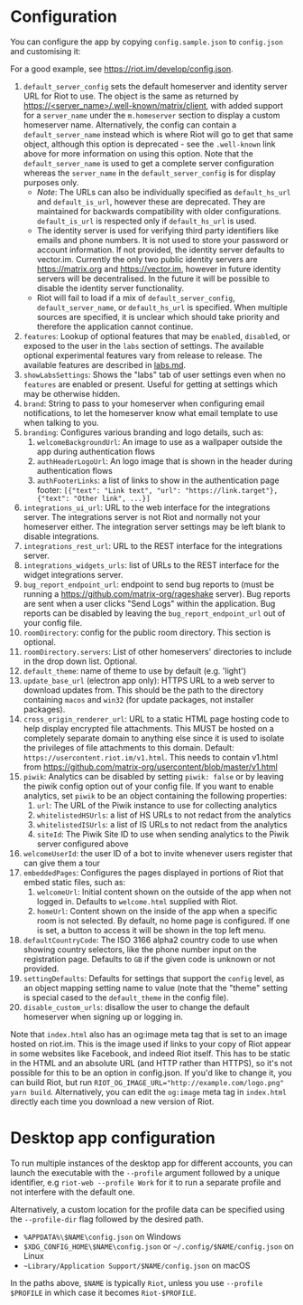 Configuration
=============

You can configure the app by copying `config.sample.json` to
`config.json` and customising it:

For a good example, see https://riot.im/develop/config.json.

1. `default_server_config` sets the default homeserver and identity server URL for
   Riot to use. The object is the same as returned by [https://<server_name>/.well-known/matrix/client](https://matrix.org/docs/spec/client_server/latest.html#get-well-known-matrix-client),
   with added support for a `server_name` under the `m.homeserver` section to display
   a custom homeserver name. Alternatively, the config can contain a `default_server_name`
   instead which is where Riot will go to get that same object, although this option is
   deprecated - see the `.well-known` link above for more information on using this option.
   Note that the `default_server_name` is used to get a complete server configuration
   whereas the `server_name` in the `default_server_config` is for display purposes only.
   * *Note*: The URLs can also be individually specified as `default_hs_url` and
     `default_is_url`, however these are deprecated. They are maintained for backwards
     compatibility with older configurations. `default_is_url` is respected only
     if `default_hs_url` is used.
   * The identity server is used for verifying third party identifiers like emails
     and phone numbers. It is not used to store your password or account information.
     If not provided, the identity server defaults to vector.im. Currently the only
     two public identity servers are https://matrix.org and https://vector.im, however
     in future identity servers will be decentralised. In the future it will be possible
     to disable the identity server functionality.
   * Riot will fail to load if a mix of `default_server_config`, `default_server_name`, or
     `default_hs_url` is specified. When multiple sources are specified, it is unclear
     which should take priority and therefore the application cannot continue.
1. `features`: Lookup of optional features that may be `enable`d, `disable`d, or exposed to the user
   in the `labs` section of settings.  The available optional experimental features vary from
   release to release. The available features are described in [labs.md](labs.md).
1. `showLabsSettings`: Shows the "labs" tab of user settings even when no `features` are enabled
   or present. Useful for getting at settings which may be otherwise hidden.
1. `brand`: String to pass to your homeserver when configuring email notifications, to let the
   homeserver know what email template to use when talking to you.
1. `branding`: Configures various branding and logo details, such as:
    1. `welcomeBackgroundUrl`: An image to use as a wallpaper outside the app
       during authentication flows
    1. `authHeaderLogoUrl`: An logo image that is shown in the header during
       authentication flows
    1. `authFooterLinks`: a list of links to show in the authentication page footer:
      `[{"text": "Link text", "url": "https://link.target"}, {"text": "Other link", ...}]`
1. `integrations_ui_url`: URL to the web interface for the integrations server. The integrations
   server is not Riot and normally not your homeserver either. The integration server settings
   may be left blank to disable integrations.
1. `integrations_rest_url`: URL to the REST interface for the integrations server.
1. `integrations_widgets_urls`: list of URLs to the REST interface for the widget integrations server.
1. `bug_report_endpoint_url`: endpoint to send bug reports to (must be running a
   https://github.com/matrix-org/rageshake server). Bug reports are sent when a user clicks
   "Send Logs" within the application. Bug reports can be disabled by leaving the
   `bug_report_endpoint_url` out of your config file.
1. `roomDirectory`: config for the public room directory. This section is optional.
1. `roomDirectory.servers`: List of other homeservers' directories to include in the drop
   down list. Optional.
1. `default_theme`: name of theme to use by default (e.g. 'light')
1. `update_base_url` (electron app only): HTTPS URL to a web server to download
   updates from. This should be the path to the directory containing `macos`
   and `win32` (for update packages, not installer packages).
1. `cross_origin_renderer_url`: URL to a static HTML page hosting code to help display
   encrypted file attachments. This MUST be hosted on a completely separate domain to
   anything else since it is used to isolate the privileges of file attachments to this
   domain. Default: `https://usercontent.riot.im/v1.html`. This needs to contain v1.html from
   https://github.com/matrix-org/usercontent/blob/master/v1.html
1. `piwik`: Analytics can be disabled by setting `piwik: false` or by leaving the piwik config
   option out of your config file. If you want to enable analytics, set `piwik` to be an object
   containing the following properties:
    1. `url`: The URL of the Piwik instance to use for collecting analytics
    1. `whitelistedHSUrls`: a list of HS URLs to not redact from the analytics
    1. `whitelistedISUrls`: a list of IS URLs to not redact from the analytics
    1. `siteId`: The Piwik Site ID to use when sending analytics to the Piwik server configured above
1. `welcomeUserId`: the user ID of a bot to invite whenever users register that can give them a tour
1. `embeddedPages`: Configures the pages displayed in portions of Riot that
   embed static files, such as:
    1. `welcomeUrl`: Initial content shown on the outside of the app when not
       logged in. Defaults to `welcome.html` supplied with Riot.
    1. `homeUrl`: Content shown on the inside of the app when a specific room is
       not selected. By default, no home page is configured. If one is set, a
       button to access it will be shown in the top left menu.
1. `defaultCountryCode`: The ISO 3166 alpha2 country code to use when showing
   country selectors, like the phone number input on the registration page.
   Defaults to `GB` if the given code is unknown or not provided.
1. `settingDefaults`:  Defaults for settings that support the `config` level, as an object mapping setting name to value (note that the "theme" setting is special cased to the `default_theme` in the config file).
1. `disable_custom_urls`: disallow the user to change the
   default homeserver when signing up or logging in.

Note that `index.html` also has an og:image meta tag that is set to an image
hosted on riot.im. This is the image used if links to your copy of Riot
appear in some websites like Facebook, and indeed Riot itself. This has to be
static in the HTML and an absolute URL (and HTTP rather than HTTPS), so it's
not possible for this to be an option in config.json. If you'd like to change
it, you can build Riot, but run
`RIOT_OG_IMAGE_URL="http://example.com/logo.png" yarn build`.
Alternatively, you can edit the `og:image` meta tag in `index.html` directly
each time you download a new version of Riot.

Desktop app configuration
=========================

To run multiple instances of the desktop app for different accounts, you can
launch the executable with the `--profile` argument followed by a unique
identifier, e.g `riot-web --profile Work` for it to run a separate profile and
not interfere with the default one.

Alternatively, a custom location for the profile data can be specified using the
`--profile-dir` flag followed by the desired path.

+ `%APPDATA%\$NAME\config.json` on Windows
+ `$XDG_CONFIG_HOME\$NAME\config.json` or `~/.config/$NAME/config.json` on Linux
+ `~Library/Application Support/$NAME/config.json` on macOS

In the paths above, `$NAME` is typically `Riot`, unless you use `--profile
$PROFILE` in which case it becomes `Riot-$PROFILE`.
